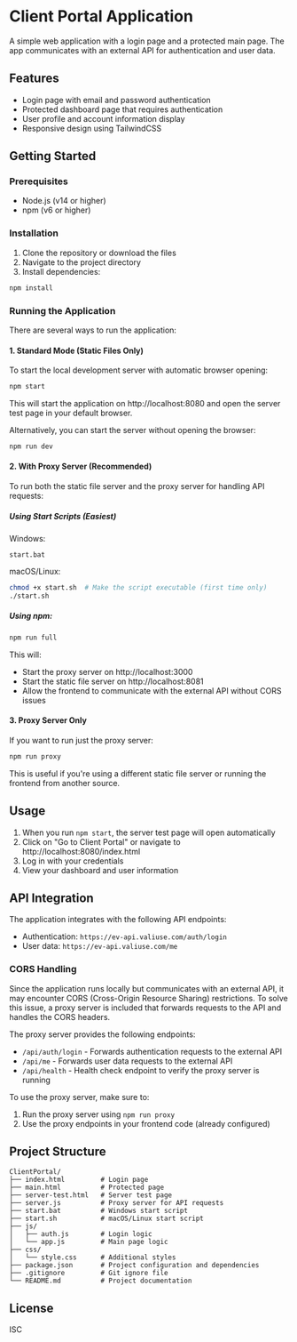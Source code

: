 # Client Portal Application

A simple web application with a login page and a protected main page. The app communicates with an external API for authentication and user data.

## Features

- Login page with email and password authentication
- Protected dashboard page that requires authentication
- User profile and account information display
- Responsive design using TailwindCSS

## Getting Started

### Prerequisites

- Node.js (v14 or higher)
- npm (v6 or higher)

### Installation

1. Clone the repository or download the files
2. Navigate to the project directory
3. Install dependencies:

```bash
npm install
```

### Running the Application

There are several ways to run the application:

#### 1. Standard Mode (Static Files Only)

To start the local development server with automatic browser opening:

```bash
npm start
```

This will start the application on http://localhost:8080 and open the server test page in your default browser.

Alternatively, you can start the server without opening the browser:

```bash
npm run dev
```

#### 2. With Proxy Server (Recommended)

To run both the static file server and the proxy server for handling API requests:

##### Using Start Scripts (Easiest)

Windows:
```
start.bat
```

macOS/Linux:
```bash
chmod +x start.sh  # Make the script executable (first time only)
./start.sh
```

##### Using npm:
```bash
npm run full
```

This will:
- Start the proxy server on http://localhost:3000
- Start the static file server on http://localhost:8081
- Allow the frontend to communicate with the external API without CORS issues

#### 3. Proxy Server Only

If you want to run just the proxy server:

```bash
npm run proxy
```

This is useful if you're using a different static file server or running the frontend from another source.

## Usage

1. When you run `npm start`, the server test page will open automatically
2. Click on "Go to Client Portal" or navigate to http://localhost:8080/index.html
3. Log in with your credentials
4. View your dashboard and user information

## API Integration

The application integrates with the following API endpoints:

- Authentication: `https://ev-api.valiuse.com/auth/login`
- User data: `https://ev-api.valiuse.com/me`

### CORS Handling

Since the application runs locally but communicates with an external API, it may encounter CORS (Cross-Origin Resource Sharing) restrictions. To solve this issue, a proxy server is included that forwards requests to the API and handles the CORS headers.

The proxy server provides the following endpoints:

- `/api/auth/login` - Forwards authentication requests to the external API
- `/api/me` - Forwards user data requests to the external API
- `/api/health` - Health check endpoint to verify the proxy server is running

To use the proxy server, make sure to:

1. Run the proxy server using `npm run proxy`
2. Use the proxy endpoints in your frontend code (already configured)

## Project Structure

```
ClientPortal/
├── index.html         # Login page
├── main.html          # Protected page
├── server-test.html   # Server test page
├── server.js          # Proxy server for API requests
├── start.bat          # Windows start script
├── start.sh           # macOS/Linux start script
├── js/
│   ├── auth.js        # Login logic
│   └── app.js         # Main page logic
├── css/
│   └── style.css      # Additional styles
├── package.json       # Project configuration and dependencies
├── .gitignore         # Git ignore file
└── README.md          # Project documentation
```

## License

ISC
